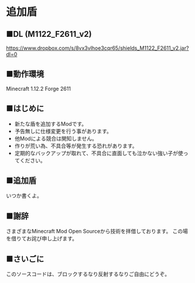# 追加盾

## ■DL (M1122_F2611_v2)
https://www.dropbox.com/s/8vx3vlhoe3cqr65/shields_M1122_F2611_v2.jar?dl=0

## ■動作環境
Minecraft 1.12.2
Forge 2611

## ■はじめに
- 新たな盾を追加するModです。
- 予告無しに仕様変更を行う事があります。
- 他Modによる競合は関知しません。
- 作りが荒い為、不具合等が発生する恐れがあります。
- 定期的なバックアップが取れて、不具合に直面しても泣かない強い子が使ってください。

## ■追加盾
いつか書くよ。

## ■謝辞
さまざまなMinecraft Mod Open Sourceから技術を拝借しております。
この場を借りてお詫び申し上げます。

## ■さいごに
このソースコードは、ブロックするなり反射するなりご自由にどうぞ。
